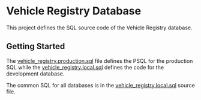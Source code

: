 # Vehicle Registry Database

This project defines the SQL source code of the Vehicle Registry database.

## Getting Started

The [vehicle_registry.production.sql](vehicle_registry.production.sql) file
defines the PSQL for the production SQL while the
[vehicle_registry.local.sql](vehicle_registry.local.sql) defines the code for
the development database.

The common SQL for all databases is in
the [vehicle_registry.local.sql](vehicle_registry.local.sql) source file.
